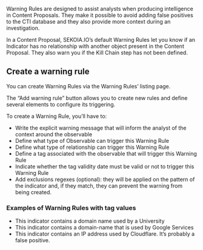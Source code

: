 Warning Rules are designed to assist analysts when producing intelligence in Content Proposals. They make it possible to avoid adding false positives to the CTI database and they also provide more context during an investigation.

In a Content Proposal, SEKOIA.IO’s default Warning Rules let you know if an Indicator has no relationship with another object present in the Content Proposal. They also warn you if the Kill Chain step has not been defined.

## Create a warning rule

You can create Warning Rules via the Warning Rules’ listing page. 

The “Add warning rule” button allows you to create new rules and define several elements to configure its triggering. 

To create a Warning Rule, you’ll have to: 

- Write the explicit warning message that will inform the analyst of the context around the observable
- Define what type of Observable can trigger this Warning Rule
- Define what type of relationship can trigger this Warning Rule
- Define a tag associated with the observable that will trigger this Warning Rule
- Indicate whether the tag validity date must be valid or not to trigger this Warning Rule
- Add exclusions regexes (optional): they will be applied on the pattern of the indicator and, if they match, they can prevent the warning from being created.

### Examples of Warning Rules with tag values

- This indicator contains a domain name used by a University
- This indicator contains a domain-name that is used by Google Services
- This indicator contains an IP address used by Cloudflare. It’s probably a false positive.
